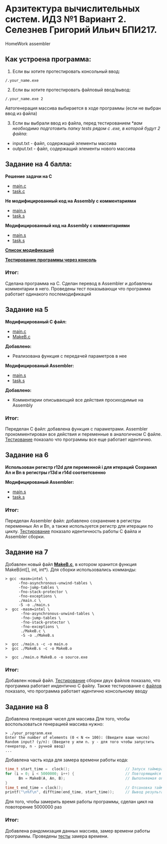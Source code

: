 # Арзитектура вычислительных систем. ИДЗ №1 Вариант 2. Селезнев Григорий Ильич БПИ217.
HomeWork assembler

## Как устроена программа:
1. Если вы хотите протестировать консольный ввод:
```
/.your_name.exe 
```
2. Если вы хотите протестировать файловый ввод/вывод:
```
/.your_name.exe 2
```
Автогенерация массива выбирается в ходе программы (если не выбран ввод из файла)

3. Если вы выбрали ввод из файла, перед тестированием **вам необходимо подготовить папку tests рядом с .exe, в которой будут 2 файла*:
* input.txt - файл,  содержащий элементы массива
* output.txt - файл, содержащий элементы нового массива

## Задание на 4 балла:
**Решение задачи на C** 
* [main.c](https://github.com/Grisha1232/ABC_HW1/blob/f542b608b7c37298f6263707242377c0741eb155/Code%20C/main.c)
* [task.c](https://github.com/Grisha1232/ABC_HW1/blob/f542b608b7c37298f6263707242377c0741eb155/Code%20C/MakeB.c)

**Не модифицированный код на Assembly с комментариями**
* [main.s](https://github.com/Grisha1232/ABC_HW1/blob/e89caab8dc8a15d51fdd36d5f4ace083e2b04bff/Assembler%20non%20mod/main.s)
* [task.s](https://github.com/Grisha1232/ABC_HW1/blob/e89caab8dc8a15d51fdd36d5f4ace083e2b04bff/Assembler%20non%20mod/MakeB.s)

**Модифицированный код на Assembly с комментариями**
* [main.s](https://github.com/Grisha1232/ABC_HW1/blob/8d450683e05496c9b232887114519fa149bd5692/Assembler%20mod/main.s)
* [task.s](https://github.com/Grisha1232/ABC_HW1/blob/8d450683e05496c9b232887114519fa149bd5692/Assembler%20mod/MakeB.s)

**[Список модификаций](https://github.com/Grisha1232/ABC_HW1/blob/0479954046a9d354ebb5a970958cc839ca8e05a4/Mod.md)**

**[Тестирование программы через консоль](https://github.com/Grisha1232/ABC_HW1/blob/11f8f2bae719ae82b6c1085f6cc74448fef6fdb6/Tests.md)**
### Итог:
Сделана программа на С. Сделан перевод в Assembler и добавлены комментарии в него. Проведены тест показывающи что программа работает одинакого послемодификаций

## Задание на 5
**Модифицированый С файл:**
* [main.c](https://github.com/Grisha1232/ABC_HW1/blob/5eb8b89f7a43c0678172010ffe32821a6cd6f881/Code%20C%20modification/main.c)
* [MakeB.c](https://github.com/Grisha1232/ABC_HW1/blob/5eb8b89f7a43c0678172010ffe32821a6cd6f881/Code%20C%20modification/MakeB.c)

**Добавлено:**
* Реализована функция с передачей параметров в нее

**Модифицированый Assembler:**
* [main.s](https://github.com/Grisha1232/ABC_HW1/blob/8d450683e05496c9b232887114519fa149bd5692/Assembler%20mod/main.s)
* [task.s](https://github.com/Grisha1232/ABC_HW1/blob/8d450683e05496c9b232887114519fa149bd5692/Assembler%20mod/MakeB.s)


**Добавлено:**
* Комментарии описывающий все действия просиходимые на Assembly

### Итог:
Переделан С файл: добавлена функция с параметрами. Assembler прокомментирован все действия и переменные в аналогичном С файле. [Тестиование](https://github.com/Grisha1232/ABC_HW1/blob/980e164c5fc9897eb447115064ad927ad50d2def/Tests.md) показало что программы все еще работает идентично.

## Задание на 6
**Использован регистр r12d для переменной i для итераций**
**Сохранил An и Bn в регистры r13d и r14d соответсвенно**

**Модифицированый Assembler:**
* [main.s](https://github.com/Grisha1232/ABC_HW1/blob/8d450683e05496c9b232887114519fa149bd5692/Assembler%20mod/main.s)
* [task.s](https://github.com/Grisha1232/ABC_HW1/blob/8d450683e05496c9b232887114519fa149bd5692/Assembler%20mod/MakeB.s)

### Итог:
Переделан Assembler файл: добавлено сохранение в регистры переменных An и Bn, а также используется регистр для итерации по циклу. [Тестирование](https://github.com/Grisha1232/ABC_HW1/blob/980e164c5fc9897eb447115064ad927ad50d2def/Tests.md) показало идентичность работы C файла и Assembler сборки.

## Задание на 7

Добавлен новый файл **[MakeB.c](https://github.com/Grisha1232/ABC_HW1/blob/5eb8b89f7a43c0678172010ffe32821a6cd6f881/Code%20C%20modification/MakeB.c)**, в котором хранится функция MakeB(int[], int, int*).
Для сборки использовались комманды:
```
> gcc -masm=intel \                     
      -fno-asynchronous-unwind-tables \
      -fno-jump-tables \
      -fno-stack-protector \
      -fno-exceptions \
      ./main.c \
      -S -o ./main.s
>  gcc -masm=intel \                     
       -fno-asynchronous-unwind-tables \
       -fno-jump-tables \
       -fno-stack-protector \
       -fno-exceptions \
       ./MakeB.c \
       -S -o ./MakeB.s

>  gcc ./main.s -c -o main.o 
>  gcc ./MakeB.s -c -o MakeB.o 

>  gcc ./main.o MakeB.o -o source.exe 
```
### Итог:
Добавлен новый файл. [Тестирование](https://github.com/Grisha1232/ABC_HW1/blob/980e164c5fc9897eb447115064ad927ad50d2def/Tests.md) сборки двух файлов показало, что программа работает индентично С файлу. Также тестирование с [файлов](https://github.com/Grisha1232/ABC_HW1/blob/106693f41ee7d3aa33ce0d1321e7d445051da4e0/Code%20C%20modification/tests/input.txt) показало, что программа работает идентично консольному вводу

## Задание на 8

Добавлена генерация чисел для массива
Для того, чтобы воспользоваться генерацией массива нужно:
```
> ./your_progranm.exe
Enter the number of elements (0 < N <= 100): (Введите ваше число)
Random input? (y/n): (Введите y или n. y - для того чтобы запустить генератор, n - ручной ввод)
...
```
Добавлена часть кода для замера времени работы кода:
```C
time_t start_time =  clock();                         // Запуск таймера
for (i = 0; i < 5000000; i++) {                       // Повторяющийся цикл для замера времени
      Bn = MakeB(A, An, B);                           // Выполняемая операция
}
time_t end_time = clock();                            // Отсановка таймера
printf("\n%f\n", difftime(end_time, start_time));     // Вывод результата замера
```
Для того, чтобы замерить время работы программы, сделан цикл на повоторение 5000000 раз

### Итог:
Добавлена рандомизация данных массива, замер времени работы программы. Проведены [тесты]() замера времени.
